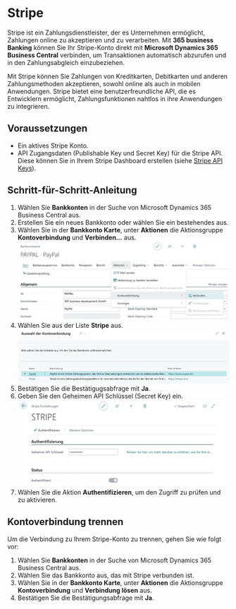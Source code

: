 # Stripe

Stripe ist ein Zahlungsdienstleister, der es Unternehmen ermöglicht, Zahlungen online zu akzeptieren und zu verarbeiten. Mit **365 business Banking** können Sie Ihr Stripe-Konto direkt mit **Microsoft Dynamics 365 Business Central** verbinden, um Transaktionen automatisch abzurufen und in den Zahlungsabgleich einzubeziehen.

Mit Stripe können Sie Zahlungen von Kreditkarten, Debitkarten und anderen Zahlungsmethoden akzeptieren, sowohl online als auch in mobilen Anwendungen. Stripe bietet eine benutzerfreundliche API, die es Entwicklern ermöglicht, Zahlungsfunktionen nahtlos in ihre Anwendungen zu integrieren.

## Voraussetzungen

- Ein aktives Stripe Konto.
- API Zugangsdaten (Publishable Key und Secret Key) für die Stripe API. Diese können Sie in Ihrem Stripe Dashboard erstellen (siehe [Stripe API Keys](https://dashboard.stripe.com/apikeys)).

## Schritt-für-Schritt-Anleitung

1. Wählen Sie **Bankkonten** in der Suche von Microsoft Dynamics 365 Business Central aus.
2. Erstellen Sie ein neues Bankkonto oder wählen Sie ein bestehendes aus.
3. Wählen Sie in der **Bankkonto Karte**, unter **Aktionen** die Aktionsgruppe **Kontoverbindung** und **Verbinden…** aus.
   ![Verbindung starten](/assets/images/365-business-banking/connect-banking-provider.de-DE.png)
4. Wählen Sie aus der Liste **Stripe** aus.
   ![Anbieter auswählen](/assets/images/365-business-banking/select-banking-provider.de-DE.png)
5. Bestätigen Sie die Bestätigugsabfrage mit **Ja**.
6. Geben Sie den Geheimen API Schlüssel (Secret Key) ein.  
   ![Anmeldedaten eingeben](/assets/images/365-business-banking/stripe-setup.de-DE.png)
7. Wählen Sie die Aktion **Authentifizieren**, um den Zugriff zu prüfen und zu aktivieren.

## Kontoverbindung trennen

Um die Verbindung zu Ihrem Stripe-Konto zu trennen, gehen Sie wie folgt vor:

1. Wählen Sie **Bankkonten** in der Suche von Microsoft Dynamics 365 Business Central aus.
2. Wählen Sie das Bankkonto aus, das mit Stripe verbunden ist.
3. Wählen Sie in der **Bankkonto Karte**, unter **Aktionen** die Aktionsgruppe **Kontoverbindung** und **Verbindung lösen** aus.
4. Bestätigen Sie die Bestätigungsabfrage mit **Ja**.

